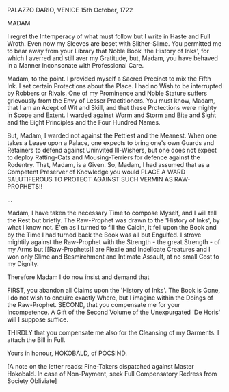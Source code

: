 PALAZZO DARIO, VENICE
15th October, 1722

MADAM

I regret the Intemperacy of what must follow but I write in Haste and Full Wroth. Even now my Sleeves are beset with Slither-Slime. You permitted me to bear away from your Library that Noble Book 'the History of Inks', for which I averred and still aver my Gratitude, but, Madam, you have behaved in a Manner Inconsonate with Professional Care.

Madam, to the point. I provided myself a Sacred Precinct to mix the Fifth Ink. I set certain Protections about the Place. I had no Wish to be interrupted by Robbers or Rivals. One of my Prominence and Noble Stature suffers grievously from the Envy of Lesser Practitioners. You must know, Madam, that I am an Adept of Wit and Skill, and that these Protections were mighty in Scope and Extent. I warded against Worm and Storm and Bite and Sight and the Eight Principles and the Four Hundred Names.

But, Madam, I warded not against the Pettiest and the Meanest. When one takes a Lease upon a Palace, one expects to bring one's own Guards and Retainers to defend against Uninvited Ill-Wishers, but one does not expect to deploy Ratting-Cats and Mousing-Terriers for defence against the Rodentry. That, Madam, is a Given. So, Madam, I had assumed that as a Competent Preserver of Knowledge you would PLACE A WARD SALUTIFEROUS TO PROTECT AGAINST SUCH VERMIN AS RAW-PROPHETS!!

...

Madam, I have taken the necessary Time to compose Myself, and I will tell the Rest but briefly. The Raw-Prophet was drawn to the 'History of Inks', by what I know not. E'en as I turned to fill the Calcin, it fell upon the Book and by the Time I had turned back the Book was all but Engulfed. I strove mightily against the Raw-Prophet with the Strength - the great Strength - of my Arms but [[Raw-Prophets]] are Flexile and Indelicate Creatures and I won only Slime and Besmirchment and Intimate Assault, at no small Cost to my Dignity.

Therefore Madam I do now insist and demand that

FIRST, you abandon all Claims upon the 'History of Inks'. The Book is Gone, I do not wish to enquire exactly Where, but I imagine within the Doings of the Raw-Prophet.
SECOND, that you compensate me for your Incompetence. A Gift of the Second Volume of the Unexpurgated 'De Horis' will I suppose suffice.

THIRDLY that you compensate me also for the Cleansing of my Garments. I attach the Bill in Full.

Yours in honour,
HOKOBALD, of POCSIND.

[A note on the letter reads: Fine-Takers dispatched against Master Hokobald. In case of Non-Payment, seek Full Compensatory Redress from Society Obliviate]